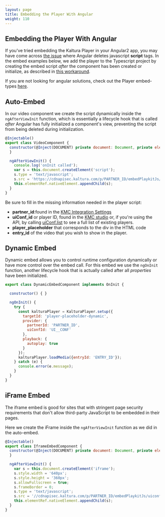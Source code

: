 ```yaml
---
layout: page
title: Embedding the Player With Angular
weight: 110
---
```


## Embedding the Player With Angular

If you've tried embedding the Kaltura Player in your Angular2 app, you may have come across [the issue](https://github.com/angular/angular/issues/4903) where Angular deletes javascript **script** tags. In the embed examples below, we add the player to the Typescript project by creating the embed script *after* the component has been created or initialize, as described in [this workaround](https://stackoverflow.com/questions/35570746/angular2-including-thirdparty-js-scripts-in-component0).

If you are not looking for angular solutions, check out the Player embed-types [here](https://developer.kaltura.com/player/web/embed-types-web/). 

## Auto-Embed

In our video component we create the script dynamically inside the `ngAfterViewInit` function, which is essentially a lifecycle hook that is called *after* Angular has fully initialized a component's view, preventing the script from being deleted during initialization. 

```javascript
@Injectable()
export class VideoComponent {
  constructor(@Inject(DOCUMENT) private document: Document, private elementRef: ElementRef) {
  }

  ngAfterViewInit() {
    console.log('onInit called');
    var s = this.document.createElement('script');
    s.type = 'text/javascript';
    s.src = 'https://cdnapisec.kaltura.com/p/PARTNER_ID/embedPlaykitJs/uiconf_id/UI_CONF?autoembed=true&targetId=PLAYER_PLACEHOLDER&entry_id=ENTRY_ID&config[playback]={\"autoplay\":true}';
    this.elementRef.nativeElement.appendChild(s);
  }
}
```

Be sure to fill in the missing information needed in the player script: 
- **partner_id**:found in the [KMC Integration Settings](https://kmc.kaltura.com/index.php/kmcng/settings/integrationSettings)
- **uiConf_id** or player ID, found in the [KMC studio](https://kmc.kaltura.com/index.php/kmcng/studio/v2) or, if you're using the API, by calling [uiConf.list](https://developer.kaltura.com/console/service/uiConf/action/list) to see a full list of existing players. 
- **player_placeholder** that corresponds to the div in the HTML code
- **entry_id** of the video that you wish to show in the player. 

## Dynamic Embed 

Dynamic embed allows you to control runtime configuration dynamically or have more control over the embed call. 
For this embed we use the `ngOnInit` function, another lifecycle hook that is actually called after all *properties* have been initialized.  

```javascript 
export class DynamicEmbedComponent implements OnInit {

  constructor() { }

  ngOnInit() {
    try {
      const kalturaPlayer = KalturaPlayer.setup({
        targetId: 'player-placeholder-dynamic',
        provider: {
          partnerId: 'PARTNER_ID',
          uiConfId: 'UI__CONF'
        },
        playback: {
          autoplay: true
        }
      });
      kalturaPlayer.loadMedia({entryId: 'ENTRY_ID'});
    } catch (e) {
      console.error(e.message);
    }
  }
}
```

## iFrame Embed 

The iframe embed is good for sites that with stringent page security requirements that don't allow third-party JavaScript to be embedded in their pages. 

Here we create the iFrame inside the `ngAfterViewInit` function as we did in the auto-embed. 

```javascript 
@Injectable()
export class IframeEmbedComponent {
  constructor(@Inject(DOCUMENT) private document: Document, private elementRef: ElementRef) {
  }

  ngAfterViewInit() {
    var s = this.document.createElement('iframe');
    s.style.width = '640px';
    s.style.height = '360px';
    s.allowFullscreen = true;
    s.frameBorder = 0;
    s.type = 'text/javascript';
    s.src = '//cdnapisec.kaltura.com/p/PARTNER_ID/embedPlaykitJs/uiconf_id/UI_CONF?iframeembed=true&targetId=PLAYER_PLACEHOLDER_IFRAME&entry_id=ENTRY_ID&config[playback]={\"autoplay\":true}';
    this.elementRef.nativeElement.appendChild(s);
  }
}
```